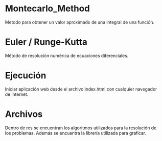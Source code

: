 # Montecarlo_Method

Metodo para obtener un valor aproximado de una integral de una función.

# Euler / Runge-Kutta

Método de resolución numérica de ecuaciones diferenciales.

# Ejecución

Iniciar aplicación web desde el archivo index.html con cualquier navegador de internet.

# Archivos

Dentro de res se encuentran los algoritmos utilizados para la resolución de los problemas.
Además se encuentra la librería utilizada para graficar.
